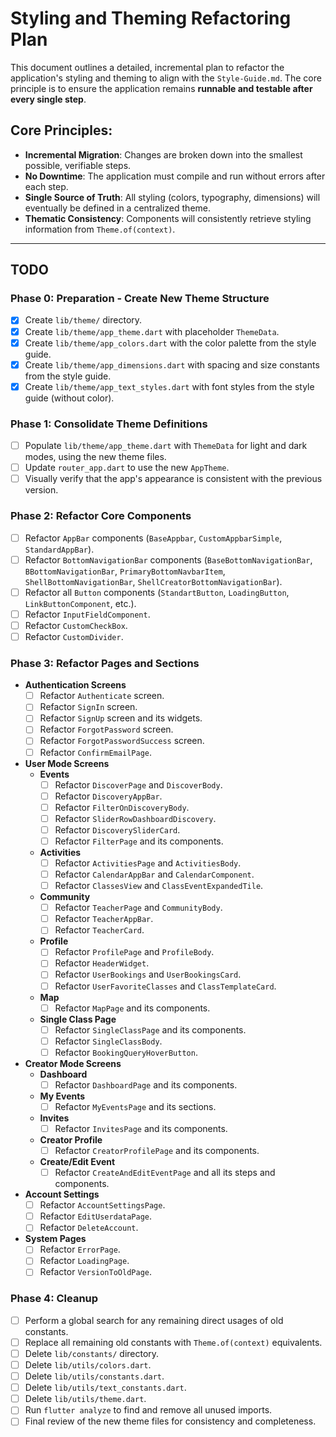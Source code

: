 # Styling and Theming Refactoring Plan

This document outlines a detailed, incremental plan to refactor the application's styling and theming to align with the `Style-Guide.md`. The core principle is to ensure the application remains **runnable and testable after every single step**.

## Core Principles:

- **Incremental Migration**: Changes are broken down into the smallest possible, verifiable steps.
- **No Downtime**: The application must compile and run without errors after each step.
- **Single Source of Truth**: All styling (colors, typography, dimensions) will eventually be defined in a centralized theme.
- **Thematic Consistency**: Components will consistently retrieve styling information from `Theme.of(context)`.

---

## TODO

### Phase 0: Preparation - Create New Theme Structure
- [x] Create `lib/theme/` directory.
- [x] Create `lib/theme/app_theme.dart` with placeholder `ThemeData`.
- [x] Create `lib/theme/app_colors.dart` with the color palette from the style guide.
- [x] Create `lib/theme/app_dimensions.dart` with spacing and size constants from the style guide.
- [x] Create `lib/theme/app_text_styles.dart` with font styles from the style guide (without color).

### Phase 1: Consolidate Theme Definitions
- [ ] Populate `lib/theme/app_theme.dart` with `ThemeData` for light and dark modes, using the new theme files.
- [ ] Update `router_app.dart` to use the new `AppTheme`.
- [ ] Visually verify that the app's appearance is consistent with the previous version.

### Phase 2: Refactor Core Components
- [ ] Refactor `AppBar` components (`BaseAppbar`, `CustomAppbarSimple`, `StandardAppBar`).
- [ ] Refactor `BottomNavigationBar` components (`BaseBottomNavigationBar`, `BBottomNavigationBar`, `PrimaryBottomNavbarItem`, `ShellBottomNavigationBar`, `ShellCreatorBottomNavigationBar`).
- [ ] Refactor all `Button` components (`StandartButton`, `LoadingButton`, `LinkButtonComponent`, etc.).
- [ ] Refactor `InputFieldComponent`.
- [ ] Refactor `CustomCheckBox`.
- [ ] Refactor `CustomDivider`.

### Phase 3: Refactor Pages and Sections
- **Authentication Screens**
    - [ ] Refactor `Authenticate` screen.
    - [ ] Refactor `SignIn` screen.
    - [ ] Refactor `SignUp` screen and its widgets.
    - [ ] Refactor `ForgotPassword` screen.
    - [ ] Refactor `ForgotPasswordSuccess` screen.
    - [ ] Refactor `ConfirmEmailPage`.
- **User Mode Screens**
    - **Events**
        - [ ] Refactor `DiscoverPage` and `DiscoverBody`.
        - [ ] Refactor `DiscoveryAppBar`.
        - [ ] Refactor `FilterOnDiscoveryBody`.
        - [ ] Refactor `SliderRowDashboardDiscovery`.
        - [ ] Refactor `DiscoverySliderCard`.
        - [ ] Refactor `FilterPage` and its components.
    - **Activities**
        - [ ] Refactor `ActivitiesPage` and `ActivitiesBody`.
        - [ ] Refactor `CalendarAppBar` and `CalendarComponent`.
        - [ ] Refactor `ClassesView` and `ClassEventExpandedTile`.
    - **Community**
        - [ ] Refactor `TeacherPage` and `CommunityBody`.
        - [ ] Refactor `TeacherAppBar`.
        - [ ] Refactor `TeacherCard`.
    - **Profile**
        - [ ] Refactor `ProfilePage` and `ProfileBody`.
        - [ ] Refactor `HeaderWidget`.
        - [ ] Refactor `UserBookings` and `UserBookingsCard`.
        - [ ] Refactor `UserFavoriteClasses` and `ClassTemplateCard`.
    - **Map**
        - [ ] Refactor `MapPage` and its components.
    - **Single Class Page**
        - [ ] Refactor `SingleClassPage` and its components.
        - [ ] Refactor `SingleClassBody`.
        - [ ] Refactor `BookingQueryHoverButton`.
- **Creator Mode Screens**
    - **Dashboard**
        - [ ] Refactor `DashboardPage` and its components.
    - **My Events**
        - [ ] Refactor `MyEventsPage` and its sections.
    - **Invites**
        - [ ] Refactor `InvitesPage` and its components.
    - **Creator Profile**
        - [ ] Refactor `CreatorProfilePage` and its components.
    - **Create/Edit Event**
        - [ ] Refactor `CreateAndEditEventPage` and all its steps and components.
- **Account Settings**
    - [ ] Refactor `AccountSettingsPage`.
    - [ ] Refactor `EditUserdataPage`.
    - [ ] Refactor `DeleteAccount`.
- **System Pages**
    - [ ] Refactor `ErrorPage`.
    - [ ] Refactor `LoadingPage`.
    - [ ] Refactor `VersionToOldPage`.

### Phase 4: Cleanup
- [ ] Perform a global search for any remaining direct usages of old constants.
- [ ] Replace all remaining old constants with `Theme.of(context)` equivalents.
- [ ] Delete `lib/constants/` directory.
- [ ] Delete `lib/utils/colors.dart`.
- [ ] Delete `lib/utils/constants.dart`.
- [ ] Delete `lib/utils/text_constants.dart`.
- [ ] Delete `lib/utils/theme.dart`.
- [ ] Run `flutter analyze` to find and remove all unused imports.
- [ ] Final review of the new theme files for consistency and completeness.